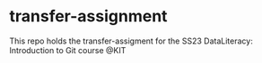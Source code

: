 # transfer-assignment
This repo holds the transfer-assigment for the SS23 DataLiteracy: Introduction to Git course @KIT
